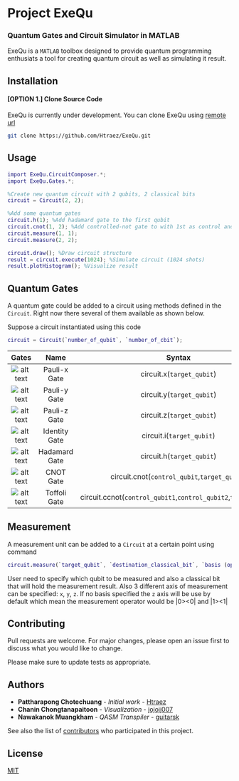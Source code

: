 # Project ExeQu
### Quantum Gates and Circuit Simulator in MATLAB

ExeQu is a `MATLAB` toolbox designed to provide quantum programming enthusiats a tool for creating quantum circuit as well as simulating it result.

## Installation
#### [OPTION 1.] Clone Source Code
ExeQu is currently under development. You can clone ExeQu using [remote url](https://github.com/Htraez/ExeQu.git)

```bash
git clone https://github.com/Htraez/ExeQu.git
```

## Usage

```matlab
import ExeQu.CircuitComposer.*;
import ExeQu.Gates.*;

%Create new quantum circuit with 2 qubits, 2 classical bits
circuit = Circuit(2, 2); 

%Add some quantum gates
circuit.h(1); %Add hadamard gate to the first qubit
circuit.cnot(1, 2); %Add controlled-not gate to with 1st as control and 2nd as target
circuit.measure(1, 1);
circuit.measure(2, 2);

circuit.draw(); %Draw circuit structure
result = circuit.execute(1024); %Simulate circuit (1024 shots)
result.plotHistogram(); %Visualize result
```
## Quantum Gates

A quantum gate could be added to a circuit using methods defined in the `Circuit`. Right now there several of them available as shown below.

Suppose a circuit instantiated using this code 

```matlab
circuit = Circuit(`number_of_qubit`, `number_of_cbit`);
```

| Gates           | Name          | Syntax                       |
| :-------------: |:-------------:| :---------------------------:|
| ![alt text][x]  | Pauli-x Gate  | circuit.x(`target_qubit`)    |
| ![alt text][y]  | Pauli-y Gate  | circuit.y(`target_qubit`)    |
| ![alt text][z]  | Pauli-z Gate  | circuit.z(`target_qubit`)    |
| ![alt text][i]  | Identity Gate | circuit.i(`target_qubit`)    |
| ![alt text][h]  | Hadamard Gate | circuit.h(`target_qubit`)    |
| ![alt text][cx] | CNOT Gate     | circuit.cnot(`control_qubit`,`target_qubit`) |
| ![alt text][ccx] | Toffoli Gate     | circuit.ccnot(`control_qubit1`,`control_qubit2`,`target_qubit`) |

## Measurement

A measurement unit can be added to a `Circuit` at a certain point using command
```matlab
circuit.measure(`target_qubit`, `destination_classical_bit`, `basis (optional)`)
```
User need to specify which qubit to be measured and also a classical bit that will hold the measurement result.
Also 3 different axis of measurement can be specified: `x`, `y`, `z`. If no basis specified the `z` axis will be use by default which mean the measurement operator would be |0><0| and |1><1|

## Contributing
Pull requests are welcome. For major changes, please open an issue first to discuss what you would like to change.

Please make sure to update tests as appropriate.

## Authors

* **Pattharapong Chotechuang** - *Initial work* - [Htraez](https://github.com/Htraez)
* **Chanin Chongtanapaitoon** - *Visualization* - [jojojj007](https://github.com/jojojj007)
* **Nawakanok Muangkham** - *QASM Transpiler* - [guitarsk](https://github.com/guitarsk)

See also the list of [contributors](https://github.com/Htraez/ExeQu/graphs/contributors) who participated in this project.

## License
[MIT](https://choosealicense.com/licenses/mit/)

[x]: https://s3.us-south.cloud-object-storage.appdomain.cloud/strapi/c51de67e35e3428b85cb383834263479x.png "Pauli X"
[y]: https://s3.us-south.cloud-object-storage.appdomain.cloud/strapi/1fe22994647245299d2c257958d14562y.png "Pauli Y"
[z]: https://s3.us-south.cloud-object-storage.appdomain.cloud/strapi/3c02d82e71984f0884ee1b5e798674edz.png "Pauli Z"
[i]: https://s3.us-south.cloud-object-storage.appdomain.cloud/strapi/f3e724b5de7342a4b7b355d6a5973b83id.png "Identity"
[cx]: https://upload.wikimedia.org/wikipedia/commons/thumb/4/4e/CNOT_gate.svg/150px-CNOT_gate.svg.png "Controlled-not"
[ccx]: https://upload.wikimedia.org/wikipedia/commons/thumb/2/26/Toffoli_gate.svg/1200px-Toffoli_gate.svg.png "Toffoli"
[h]: https://upload.wikimedia.org/wikipedia/commons/thumb/1/1a/Hadamard_gate.svg/150px-Hadamard_gate.svg.png "Hadamard"
